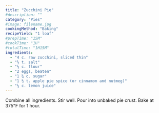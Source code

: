 ```yaml
---
title: "Zucchini Pie"
#description: ""
category: "Pies"
#image: filename.jpg
cookingMethod: "Baking"
recipeYield: "1 loaf"
#prepTime: "15M"
#cookTime: "1H"
#totalTime: "1H15M"
ingredients:
  - "4 c. raw zucchini, sliced thin"
  - "½ t. salt"
  - "¼ c. flour"
  - "2 eggs, beaten"
  - "1 ¼ c. sugar"
  - "1 ½ t. apple pie spice (or cinnamon and nutmeg)"
  - "¼ c. lemon juice"
---
```


Combine all ingredients. Stir well. Pour into unbaked pie crust.
Bake at 375℉ for 1 hour.
